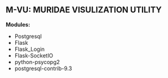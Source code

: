  <h2>M-VU: MURIDAE VISULIZATION UTILITY</h2>
  		  
 <b>Modules:</b>
 <ul>
    <li>Postgresql</li>
    <li>Flask</li>
    <li>Flask_Login</li>
    <li>Flask-SocketIO</li>
    <li>python-psycopg2</li>
    <li>postgresql-contrib-9.3</li>
 </ul>
